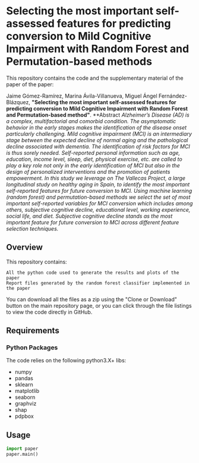 # Selecting the most important self-assessed features for predicting conversion to Mild Cognitive Impairment with Random Forest and Permutation-based methods

This repository contains the code and the supplementary material of the paper of the paper:

Jaime Gómez-Ramírez, Marina Ávila-Villanueva, Miguel Ángel Fernández-Blázquez, **"Selecting the most important self-assessed features for predicting conversion to Mild Cognitive Impairment with Random Forest and Permutation-based method"**.
**Abstract
*Alzheimer’s Disease (AD) is a complex, multifactorial and comorbid condition. The asymptomatic behavior in the early stages makes the identification of the disease onset particularly challenging.
Mild cognitive impairment (MCI) is an intermediary stage between the expected decline of normal aging and the pathological decline associated with dementia. The identification of risk factors for MCI is thus sorely needed. 
Self-reported personal information such as age, education, income level, sleep, diet, physical exercise, etc. are called to play a key role not only in the early identification of MCI but also in the design of personalized interventions and the promotion of patients empowerment. 
In this study we leverage on The Vallecas Project, a large longitudinal study on healthy aging in Spain, to identify the most important self-reported features for future conversion to MCI. Using machine learning (random forest) and permutation-based methods we select the set of most important self-reported variables for MCI conversion which includes among others, subjective cognitive decline, educational level, working experience, social life, and diet. Subjective cognitive decline stands as the most important feature for future conversion to MCI across different feature selection techniques.*

## Overview
This repository contains:

    All the python code used to generate the results and plots of the paper 
    Report files generated by the random forest classifier implemented in the paper

You can download all the files as a zip using the "Clone or Download" button on the main repository page, or you can click through the file listings to view the code directly in GitHub.

## Requirements

### Python Packages
The code relies on the following python3.X+ libs:
* numpy
* pandas
* sklearn
* matplotlib
* seaborn
* graphviz
* shap
* pdpbox

 ## Usage 
 
```python
import paper
paper.main() 
```
